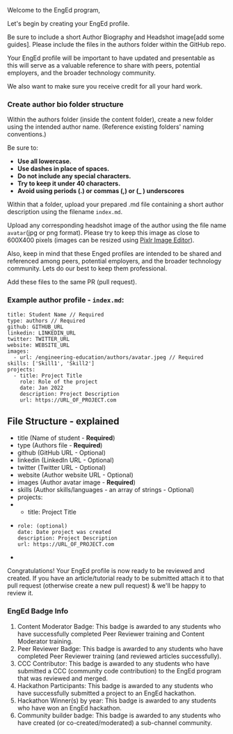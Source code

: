 Welcome to the EngEd program,

Let's begin by creating your EngEd profile.

Be sure to include a short Author Biography and Headshot image[add some guides]. Please include the files in the authors folder within the GitHub repo. 

Your EngEd profile will be important to have updated and presentable as this will serve as a valuable reference to share with peers, potential employers, and the broader technology community.

We also want to make sure you receive credit for all your hard work.

### Create author bio folder structure
Within the authors folder (inside the content folder), create a new folder using the intended author name. (Reference existing folders' naming conventions.)

Be sure to:
- **Use all lowercase.**
- **Use dashes in place of spaces.**
- **Do not include any special characters.**
- **Try to keep it under 40 characters.**
- **Avoid using periods (.) or commas (,) or (_ ) underscores**

Within that a folder, upload your prepared .md file containing a short author description using the filename `index.md`. 

Upload any corresponding headshot image of the author using the file name `avatar`(jpg or png format). Please try to keep this image as close to 600X400 pixels (images can be resized using [Pixlr Image Editor](https://pixlr.com/e)). 

Also, keep in mind that these Enged profiles are intended to be shared and referenced among peers, potential employers, and the broader technology community. Lets do our best to keep them professional.

Add these files to the same PR (pull request).

### Example author profile - `index.md`: 
```
title: Student Name // Required
type: authors // Required
github: GITHUB_URL
linkedin: LINKEDIN_URL
twitter: TWITTER_URL
website: WEBSITE_URL
images: 
  - url: /engineering-education/authors/avatar.jpeg // Required
skills: ['Skill1', 'Skill2']
projects: 
  - title: Project Title
    role: Role of the project
    date: Jan 2022
    description: Project Description
    url: https://URL_OF_PROJECT.com
```

## File Structure - explained
- title (Name of student - **Required**)
- type (Authors file - **Required**)
- github (GitHub URL - Optional)
- linkedin (LinkedIn URL - Optional)
- twitter (Twitter URL - Optional)
- website (Author website URL - Optional)
- images (Author avatar image - **Required**)
- skills (Author skills/languages - an array of strings - Optional)
- projects:
-   - title: Project Title
-     role: (optional)
      date: Date project was created
      description: Project Description
      url: https://URL_OF_PROJECT.com
-   

Congratulations! Your EngEd profile is now ready to be reviewed and created. If you have an article/tutorial ready to be submitted attach it to that pull request (otherwise create a new pull request) & we'll be happy to review it.

### EngEd Badge Info
1. Content Moderator Badge: This badge is awarded to any students who have successfully completed Peer Reviewer training and Content Moderator training.
2. Peer Reviewer Badge: This badge is awarded to any students who have completed Peer Reviewer training (and reviewed articles successfully).
3. CCC Contributor: This badge is awarded to any students who have submitted a CCC (community code contribution) to the EngEd program that was reviewed and merged. 
4. Hackathon Participants: This badge is awarded to any students who have successfully submitted a project to an EngEd hackathon.
5. Hackathon Winner(s) by year: This badge is awarded to any students who have won an EngEd hackathon.
6. Community builder badge: This badge is awarded to any students who have created (or co-created/moderated) a sub-channel community.